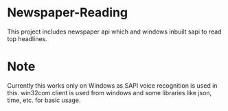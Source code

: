 # Newspaper-Reading
This project includes newspaper api which and windows inbuilt sapi to read top headlines.
# Note
Currently this works only on Windows as SAPI voice recognition is used in this.
win32com.client is used from windows and some libraries like json, time, etc. for basic usage.
